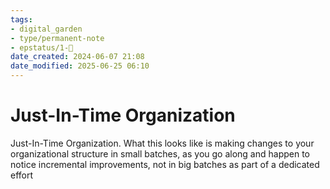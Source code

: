 ```yaml
---
tags: 
- digital_garden
- type/permanent-note
- epstatus/1-🌱
date_created: 2024-06-07 21:08
date_modified: 2025-06-25 06:10
---
```

# Just-In-Time Organization

Just-In-Time Organization. What this looks like is making changes to your organizational structure in small batches, as you go along and happen to notice incremental improvements, not in big batches as part of a dedicated effort